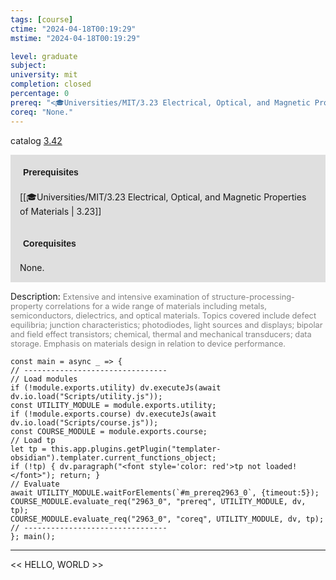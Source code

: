 ```yaml
---
tags: [course]
ctime: "2024-04-18T00:19:29"
mstime: "2024-04-18T00:19:29"

level: graduate
subject: 
university: mit
completion: closed
percentage: 0
prereq: "<🎓Universities/MIT/3.23 Electrical, Optical, and Magnetic Properties of Materials>"
coreq: "None."
---
```


catalog [3.42](http://student.mit.edu/catalog/m3a.html#3.42)

<span style="display: block; padding: 15px; background-color: rgb(100, 100, 100, 0.2);"><font id="m_prereq2963_0" style="display: block; font-family: Arial, sans-serif; font-weight: bold; padding: 5px">Prerequisites</font><br><span id="prereq2963_0">[[🎓Universities/MIT/3.23 Electrical, Optical, and Magnetic Properties of Materials | 3.23]]</span></span>
<span style="display: block; padding: 15px; background-color: rgb(100, 100, 100, 0.2);"><font id="m_coreq2963_0" style="display: block; font-family: Arial, sans-serif; font-weight: bold; padding: 5px">Corequisites</font><br><span id="coreq2963_0">None.</span></span>

<font style="">Description:</font>
<font style="color: grey; font-size: 0.8rem;">Extensive and intensive examination of structure-processing-property correlations for a wide range of materials including metals, semiconductors, dielectrics, and optical materials.  Topics covered include defect equilibria; junction characteristics; photodiodes, light sources and displays; bipolar and field effect transistors; chemical, thermal and mechanical transducers; data storage.  Emphasis on materials design in relation to device performance.</font>

```dataviewjs
const main = async _ => {
// --------------------------------
// Load modules
if (!module.exports.utility) dv.executeJs(await dv.io.load("Scripts/utility.js"));
const UTILITY_MODULE = module.exports.utility;
if (!module.exports.course) dv.executeJs(await dv.io.load("Scripts/course.js"));
const COURSE_MODULE = module.exports.course;
// Load tp
let tp = this.app.plugins.getPlugin("templater-obsidian").templater.current_functions_object;
if (!tp) { dv.paragraph("<font style='color: red'>tp not loaded!</font>"); return; }
// Evaluate
await UTILITY_MODULE.waitForElements(`#m_prereq2963_0`, {timeout:5});
COURSE_MODULE.evaluate_req("2963_0", "prereq", UTILITY_MODULE, dv, tp);
COURSE_MODULE.evaluate_req("2963_0", "coreq", UTILITY_MODULE, dv, tp);
// --------------------------------
}; main();
```

---

<< HELLO, WORLD >>
